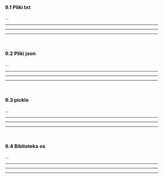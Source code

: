### 9.1 Pliki txt
...

---
---
---
&nbsp;
&nbsp;
### 9.2 Pliki json
...

---
---
---
&nbsp;
&nbsp;
### 9.3 pickle
...

---
---
---
&nbsp;
&nbsp;
### 9.4 Biblioteka os
...

---
---
---
&nbsp;
&nbsp;
